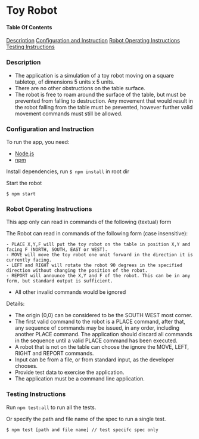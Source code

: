 # Toy Robot

#### Table Of Contents
[Description](#description)
[Configuration and Instruction](#configuration-and-Instruction)
[Robot Operating Instructions](#robot-operating-instructions)
[Testing Instructions](#testing-instructions)


### Description

- The application is a simulation of a toy robot moving on a square tabletop, of dimensions 5 units x 5 units.
- There are no other obstructions on the table surface.
- The robot is free to roam around the surface of the table, but must be prevented from falling to destruction. Any movement that would result in the robot falling from the table must be prevented, however further valid movement commands must still be allowed.

### Configuration and Instruction

To run the app, you need:

* [Node.js](https://nodejs.org/en/download/)
* [npm](https://www.npmjs.com/)

Install dependencies, run `$ npm install` in root dir

Start the robot
```
$ npm start
```

### Robot Operating Instructions

This app only can read in commands of the following (textual) form

The Robot can read in commands of the following form (case insensitive):
```
- PLACE X,Y,F will put the toy robot on the table in position X,Y and facing F (NORTH, SOUTH, EAST or WEST).
- MOVE will move the toy robot one unit forward in the direction it is currently facing.
- LEFT and RIGHT will rotate the robot 90 degrees in the specified direction without changing the position of the robot.
- REPORT will announce the X,Y and F of the robot. This can be in any form, but standard output is sufficient.
```
* All other invalid commands would be ignored

Details:
- The origin (0,0) can be considered to be the SOUTH WEST most corner.
- The first valid command to the robot is a PLACE command, after that, any sequence of commands may be issued, in any order, including another PLACE command. The application should discard all commands in the sequence until a valid PLACE command has been executed.
- A robot that is not on the table can choose the ignore the MOVE, LEFT, RIGHT and REPORT commands.
- Input can be from a file, or from standard input, as the developer chooses.
- Provide test data to exercise the application.
- The application must be a command line application.


### Testing Instructions

Run `npm test:all` to run all the tests.

Or specify the path and file name of the spec to run a single test.

```
$ npm test [path and file name] // test specifc spec only
```
